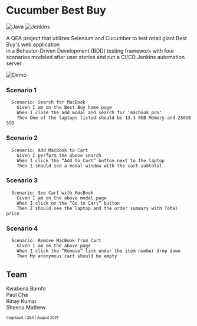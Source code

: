 # Cucumber Best Buy
![Java](https://img.shields.io/badge/java-%23ED8B00.svg?style=for-the-badge&logo=java&logoColor=white)
![Jenkins](https://img.shields.io/badge/jenkins-%232C5263.svg?style=for-the-badge&logo=jenkins&logoColor=white)

A QEA project that utilizes Selenium and Cucumber to test retail giant Best Buy's web application  
in a Behavior-Driven Development (BDD) testing framework with four scenarios modeled after user stories and run a CI/CD Jenkins automation server

![Demo](https://i.ibb.co/1fd9r1c/demo.gif)

### Scenario 1
```gherkin
  Scenario: Search for MacBook
    Given I am on the Best Buy home page
    When I close the add modal and search for 'macbook pro'
    Then One of the laptops listed should be 13.3 8GB Memory and 256GB SSD
```

### Scenario 2
```gherkin
  Scenario: Add MacBook to Cart
    Given I perform the above search
    When I click the “Add to Cart” button next to the laptop
    Then I should see a modal window with the cart subtotal
```

### Scenario 3
```gherkin
  Scenario: See Cart with MacBook
    Given I am on the above modal page
    When I click on the “Go to Cart” button
    Then I should see the laptop and the order summary with Total price
```

### Scenario 4
```gherkin
  Scenario: Remove MacBook from Cart
    Given I am on the above page
    When I click the “Remove” link under the item number drop down
    Then My anonymous cart should be empty
```

## Team
Kwabena Bamfo  
Paul Cha  
Rinay Kumar  
Sheena Mathew

<sub><sup>Cognizant | QEA | August 2021</sup></sub>
